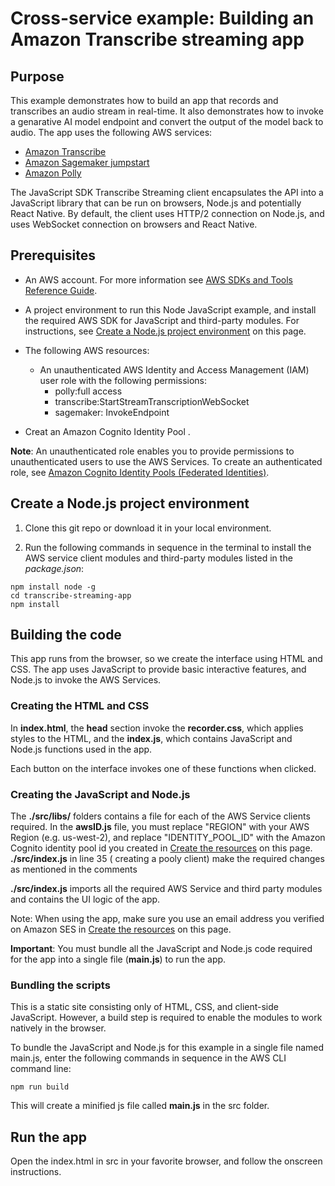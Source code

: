 # Cross-service example: Building an Amazon Transcribe streaming app

## Purpose
This example demonstrates how to build an app that records and transcribes an audio stream in real-time. It
also demonstrates how to invoke a genarative AI model endpoint and convert the output of the model back to audio. The app uses the following
AWS services:
- [Amazon Transcribe](https://aws.amazon.com/transcribe/)
- [Amazon Sagemaker jumpstart](https://aws.amazon.com/sagemaker/jumpstart/)
- [Amazon Polly](https://aws.amazon.com/polly/)
  

The JavaScript SDK Transcribe Streaming client encapsulates the API into a JavaScript 
library that can be run on browsers, Node.js and potentially React Native. By default, 
the client uses HTTP/2 connection on Node.js, and uses WebSocket connection on browsers 
and React Native.


## Prerequisites


* An AWS account. For more information see [AWS SDKs and Tools Reference Guide](https://docs.aws.amazon.com/sdkref/latest/guide/overview.html).
* A project environment to run this Node JavaScript example, and install the required AWS SDK for JavaScript and third-party modules.  For instructions, see [Create a Node.js project environment](#create-a-nodejs-project-environment) on this page.

* The following AWS resources:
    - An unauthenticated AWS Identity and Access Management (IAM) user role with the following permissions:
        - polly:full access
        - transcribe:StartStreamTranscriptionWebSocket
        - sagemaker: InvokeEndpoint
* Creat an Amazon Cognito Identity Pool .
        

**Note**: An unauthenticated role enables you to provide permissions to unauthenticated users to use the AWS Services. To create an authenticated role, see [Amazon Cognito Identity Pools (Federated Identities)](https://docs.aws.amazon.com/cognito/latest/developerguide/cognito-identity.html).    

## Create a Node.js project environment

1. Clone this git repo or download it in your local environment.

2. Run the following commands in sequence in the terminal to install the AWS service client modules and third-party modules listed in the *package.json*:

```
npm install node -g
cd transcribe-streaming-app
npm install
```
## Building the code
This app runs from the browser, so we create the interface using HTML and CSS. 
The app uses JavaScript to provide basic interactive features, and Node.js to invoke the AWS Services.

### Creating the HTML and CSS
In **index.html**, the **head** section invoke the **recorder.css**, which applies styles to the HTML,
and the **index.js**, which contains JavaScript and Node.js functions used in the app.

Each button on the interface invokes one of these functions when clicked.

### Creating the JavaScript and Node.js
The **./src/libs/** folders contains a file for each of the AWS Service clients required. In the **awsID.js** file, you must
replace "REGION" with your AWS Region (e.g. us-west-2), and replace "IDENTITY_POOL_ID" with the Amazon Cognito identity pool id you created in [Create the resources](#create-the-resources) on this page.
**./src/index.js** in line 35 ( creating a pooly client) make the required changes as mentioned in the comments 

**./src/index.js** imports all the required AWS Service and third party modules and contains the UI logic of the app.

Note: When using the app, make sure you use an email address you verified on Amazon SES in [Create the resources](#create-the-resources) on this page. 

**Important**: You must bundle all the JavaScript and Node.js code required for the app into a single
 file (**main.js**) to run the app.

### Bundling the scripts
This is a static site consisting only of HTML, CSS, and client-side JavaScript. 
However, a build step is required to enable the modules to work natively in the browser.

To bundle the JavaScript and Node.js for this example in a single file named main.js, 
enter the following commands in sequence in the AWS CLI command line:

```
npm run build
```
This will create a minified js file called **main.js** in the src folder.
## Run the app
Open the index.html in src in your favorite browser, and follow the onscreen instructions.
